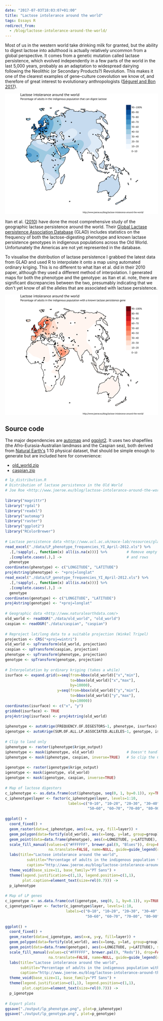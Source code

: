 ```yaml
---
date: "2017-07-03T18:03:07+01:00"
title: "Lactose intolerance around the world"
tags: Essays R
redirect_from:
  - /blog/lactose-intolerance-around-the-world/
---
```


Most of us in the western world take drinking milk for granted, but the ability to digest lactose into adulthood is actually relatively uncommon from a global perspective. It comes from a genetic mutation called lactase persistence, which evolved independently in a few parts of the world in the last 5,000 years, probably as an adaptation to widespread dairying following the Neolithic (or Secondary Products?) Revolution. This makes it one of the clearest examples of gene–culture coevolution we know of, and therefore of great interest to evolutionary anthropologists ([Ségurel and Bon 2017](https://doi.org/10.1146/annurev-genom-091416-035340)).

<!--more-->

![Distribution map of lactose persistent phenotype](/blog/lactose-intolerance-around-the-world/lp_phenotype.png)

Itan et al. ([2010](https://doi.org/10.1186/1471-2148-10-36)) have done the most comprehensive study of the geographic lactase persistence around the world. Their [Global Lactase persistence Association Database](http://www.ucl.ac.uk/mace-lab/resources/glad) (GLAD) includes statistics on the frequency of both the lactose-digesting phenotype and known lactase persistence genotypes in indigenous populations across the Old World. Unfortunately the Americas are not yet represented in the database.

To visualise the distribution of lactase persistence I grabbed the latest data from GLAD and used R to interpolate it onto a map using automated ordinary kriging. This is no different to what Itan et al. did in their 2010 paper, although they used a different method of interpolation. I generated maps for both the phenotype and the genotype: as Itan et al. note, there are significant discrepancies between the two, presumably indicating that we don't yet know of all the alleles that are associated with lactase persistence.

![Distribution map of lactose persistent genotype](/blog/lactose-intolerance-around-the-world/lp_genotype.png)

## Source code

The major dependencies are [automap](https://cran.r-project.org/web/packages/automap/index.html) and [ggplot2](https://cran.r-project.org/web/packages/ggplot2/index.html). It uses two shapefiles (the Afro-Eurasia-Australian landmass and the Caspian sea), both derived from [Natural Earth's](http://www.naturalearthdata.com/) 1:10 physical dataset, that should be simple enough to generate but are included here for convenience:

* [old_world.zip](old_world.zip)
* [caspian.zip](caspian.zip)

```r
# lp_distribution.R
# Distribution of lactase persistence in the Old World
# Joe Roe <http://www.joeroe.eu/blog/lactose-intolerance-around-the-world>

library("magrittr")
library("rgdal")
library("readxl")
library("automap")
library("raster")
library("ggplot2")
library("RColorBrewer")

# Lactase persistence data <http://www.ucl.ac.uk/mace-lab/resources/glad>
read_excel("./data/LP_phenotype_frequencies_YI_April-2012.xls") %>%
  .[,!sapply(., function(x) all(is.na(x)))] %>%         # Remove empty columns
  .[complete.cases(.),] ->                              # and rows
  phenotype
coordinates(phenotype) <- c("LONGITUDE", "LATITUDE")
proj4string(phenotype) <- "+proj=longlat"
read_excel("./data/LP_genotype_frequencies_YI_April-2012.xls") %>%
  .[,!sapply(., function(x) all(is.na(x)))] %>%
  .[complete.cases(.),] ->
  genotype
coordinates(genotype) <- c("LONGITUDE", "LATITUDE")
proj4string(genotype) <- "+proj=longlat"

# Geographic data <http://www.naturalearthdata.com/>
old_world <- readOGR("./data/old_world", "old_world")
caspian <- readOGR("./data/caspian", "caspian")

# Reproject lat/long data to a suitable projection (Winkel Tripel)
projection <- CRS("+proj=wintri")
old_world <- spTransform(old_world, projection)
caspian <- spTransform(caspian, projection)
phenotype <- spTransform(phenotype, projection)
genotype <- spTransform(genotype, projection)

# Interpolatation by ordinary kriging (takes a while)
isurface <- expand.grid(x=seq(from=bbox(old_world)["x","min"],
                              to=bbox(old_world)["x","max"],
                              by=10000),
                        y=seq(from=bbox(old_world)["y","min"],
                              to=bbox(old_world)["y","max"],
                              by=10000))
coordinates(isurface) <- c("x", "y")
gridded(isurface) <- TRUE
proj4string(isurface) <- proj4string(old_world)

iphenotype <- autoKrige(FREQUENCY.OF.DIGESTORS~1, phenotype, isurface)
igenotype <- autoKrige(SUM.OF.ALL.LP.ASSOCIATED.ALLELES~1, genotype, isurface)

# Clip to land only
iphenotype <- raster(iphenotype$krige_output)
iphenotype <- mask(iphenotype, old_world)               # Doesn't handle holes in the mask polygon
iphenotype <- mask(iphenotype, caspian, inverse=TRUE)   # So clip the Caspian Sea seperately

igenotype <- raster(igenotype$krige_output)
igenotype <- mask(igenotype, old_world)
igenotype <- mask(igenotype, caspian, inverse=TRUE)

# Map of lactose digestors
c_iphenotype <- as.data.frame(cut(iphenotype, seq(0, 1, by=0.1)), xy=TRUE)
c_iphenotype$layer <- factor(c_iphenotype$layer, levels=1:10,
                             labels=c("0–10", "10–20", "20–30", "30–40", "40–50",
                                      "50–60", "60–70", "70–80", "80–90", "90–100%"))

ggplot() +
  coord_fixed() +
  geom_raster(data=c_iphenotype, aes(x=x, y=y, fill=layer)) +
  geom_polygon(data=fortify(old_world), aes(x=long, y=lat, group=group), colour="black", fill=NA) +
  geom_point(data=data.frame(phenotype), aes(x=LONGITUDE, y=LATITUDE), size=1) +
  scale_fill_manual(values=c("#FFFFFF", brewer.pal(9, "Blues")), drop=FALSE,
                    na.translate=FALSE, name=NULL, guide=guide_legend(reverse=TRUE)) +
  labs(title="Lactose intolerance around the world",
          subtitle="Percentage of adults in the indigenous population that can digest lactose",
          caption="http://www.joeroe.eu/blog/lactose-intolerance-around-the-world/") +
  theme_void(base_size=11, base_family="PT Sans") +
  theme(legend.justification=c(1,1), legend.position=c(1,1),
        plot.caption=element_text(size=rel(0.7))) ->
  p_iphenotype

# Map of LP genes
c_igenotype <- as.data.frame(cut(igenotype, seq(0, 1, by=0.1)), xy=TRUE)
c_igenotype$layer <- factor(c_igenotype$layer, levels=1:10,
                            labels=c("0–10", "10–20", "20–30", "30–40", "40–50",
                                     "50–60", "60–70", "70–80", "80–90", "90–100%"))

ggplot() +
  coord_fixed() +
  geom_raster(data=c_igenotype, aes(x=x, y=y, fill=layer)) +
  geom_polygon(data=fortify(old_world), aes(x=long, y=lat, group=group), colour="black", fill=NA) +
  geom_point(data=data.frame(genotype), aes(x=LONGITUDE, y=LATITUDE), size=1) +
  scale_fill_manual(values=c("#FFFFFF", brewer.pal(9, "Reds")), drop=FALSE,
                    na.translate=FALSE, name=NULL, guide=guide_legend(reverse=TRUE)) +
  labs(title="Lactose intolerance around the world",
       subtitle="Percentage of adults in the indigenous population with a known lactase persistence gene",
       caption="http://www.joeroe.eu/blog/lactose-intolerance-around-the-world/") +
  theme_void(base_size=11, base_family="PT Sans") +
  theme(legend.justification=c(1,1), legend.position=c(1,1),
        plot.caption=element_text(size=rel(0.7))) ->
  p_igenotype

# Export plots
ggsave("./output/lp_phenotype.png", plot=p_iphenotype)
ggsave("./output/lp_genotype.png", plot=p_genotype)
```
